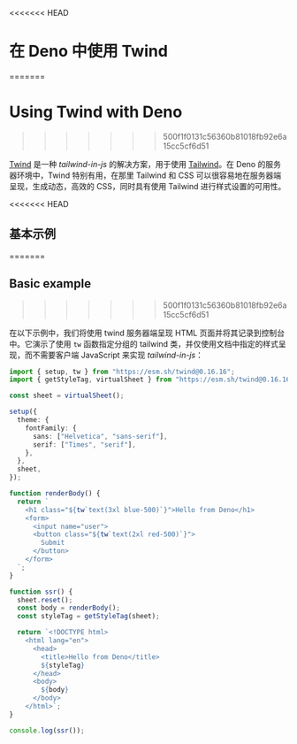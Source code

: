 <<<<<<< HEAD
# 在 Deno 中使用 Twind
=======
# Using Twind with Deno
>>>>>>> 500f1f0131c56360b81018fb92e6a15cc5cf6d51

[Twind](https://twind.dev/) 是一种 _tailwind-in-js_ 的解决方案，用于使用
[Tailwind](https://tailwindcss.com/)。在 Deno 的服务器环境中，Twind
特别有用，在那里 Tailwind 和 CSS 可以很容易地在服务器端呈现，生成动态，高效的
CSS，同时具有使用 Tailwind 进行样式设置的可用性。

<<<<<<< HEAD
## 基本示例
=======
## Basic example
>>>>>>> 500f1f0131c56360b81018fb92e6a15cc5cf6d51

在以下示例中，我们将使用 twind 服务器端呈现 HTML
页面并将其记录到控制台中。它演示了使用 `tw` 函数指定分组的 tailwind
类，并仅使用文档中指定的样式呈现，而不需要客户端 JavaScript 来实现
_tailwind-in-js_：

```ts
import { setup, tw } from "https://esm.sh/twind@0.16.16";
import { getStyleTag, virtualSheet } from "https://esm.sh/twind@0.16.16/sheets";

const sheet = virtualSheet();

setup({
  theme: {
    fontFamily: {
      sans: ["Helvetica", "sans-serif"],
      serif: ["Times", "serif"],
    },
  },
  sheet,
});

function renderBody() {
  return `
    <h1 class="${tw`text(3xl blue-500)`}">Hello from Deno</h1>
    <form>
      <input name="user">
      <button class="${tw`text(2xl red-500)`}">
        Submit
      </button>
    </form>
  `;
}

function ssr() {
  sheet.reset();
  const body = renderBody();
  const styleTag = getStyleTag(sheet);

  return `<!DOCTYPE html>
    <html lang="en">
      <head>
        <title>Hello from Deno</title>
        ${styleTag}
      </head>
      <body>
        ${body}
      </body>
    </html>`;
}

console.log(ssr());
```
